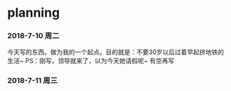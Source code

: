 # planning
### 2018-7-10 周二
今天写的东西，做为我的一个起点。目的就是：不要30岁以后过着早起挤地铁的生活~
PS：刚写，领导就来了，以为今天她请假呢~ 有空再写

### 2018-7-11 周三
